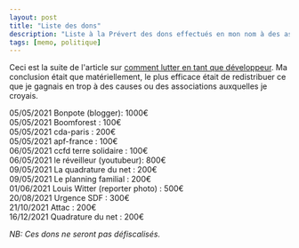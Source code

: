 ```yaml
---
layout: post
title: "Liste des dons"
description: "Liste à la Prévert des dons effectués en mon nom à des assos"
tags: [memo, politique]
---
```


Ceci est la suite de l'article sur [comment lutter en tant que développeur](https://blog.lamarque.tech/Faire-la-gr%C3%A8ve-en-tant-que-d%C3%A9veloppeur/). 
Ma conclusion était que matériellement, le plus efficace était de redistribuer ce que je gagnais en trop à des causes ou
des associations auxquelles je croyais. 

05/05/2021 Bonpote (blogger): 1000€       
05/05/2021 Boomforest : 100€     
05/05/2021 cda-paris : 200€           
05/05/2021 apf-france : 100€             
06/05/2021 ccfd terre solidaire : 100€               
06/05/2021 le réveilleur (youtubeur): 800€        
09/05/2021 La quadrature du net : 200€          
09/05/2021 Le planning familial : 200€           
01/06/2021 Louis Witter (reporter photo) : 500€        
20/08/2021 Urgence SDF : 300€             
21/10/2021 Attac : 200€              
16/12/2021 Quadrature du net : 200€           


*NB: Ces dons ne seront pas défiscalisés.*
